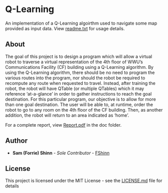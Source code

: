 # Q-Learning

An implementation of a Q-Learning algoirthm used to navigate some map provided as input data.
View [readme.txt](readme.txt) for usage details.

## About

The goal of this project is to design a program which will allow a virtual robot to traverse a
virtual representation of the 4th floor of WWU’s Communications Facility (CF) building using a
Q-Learning algorithm. By using the Q-Learning algorithm, there should be no need to program
the various routes into the program, nor should the robot be required to recompute any route
when requested to travel. Instead, after training the robot, the robot will have QTable (or multiple
QTables) which it may reference ‘at-a-glance’ in order to gather instructions to reach the goal
destination. For this particular program, our objective is to allow for more than one goal
destination. The user will be able to, at runtime, order the robot to go to any room on the 4th
floor of the CF building. Then, as another addition, the robot will return to an area indicated as
‘home’.

For a complete report, view [Report.pdf](doc\Report.pdf) in the doc folder.

## Author

* **Sam (Forrie) Shinn** - *Sole Contributor* - [FShinn](https://github.com/FShinn)

## License

This project is licensed under the MIT License - see the [LICENSE.md](LICENSE.md) file for details
